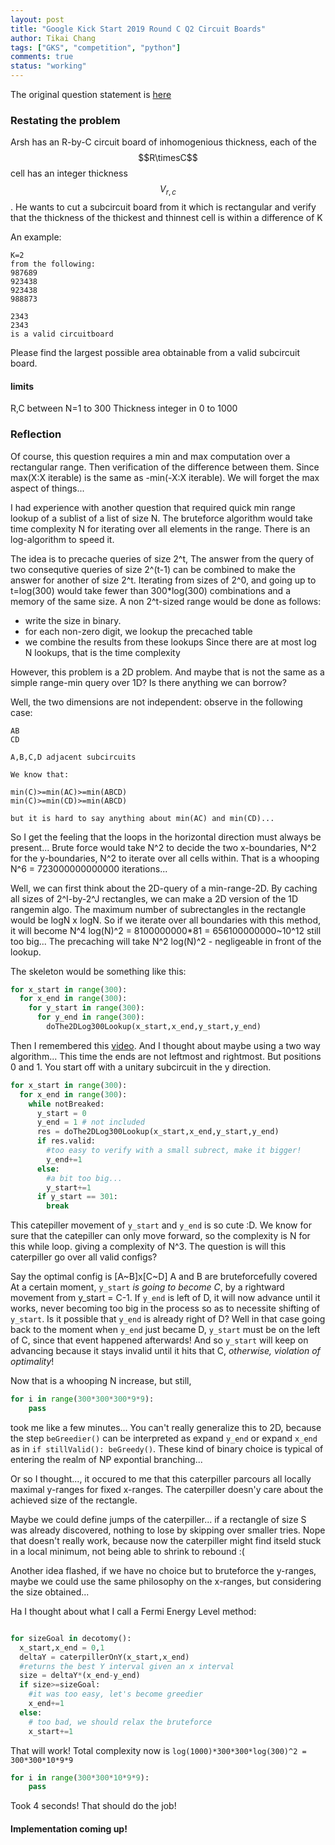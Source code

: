 ```yaml
---
layout: post
title: "Google Kick Start 2019 Round C Q2 Circuit Boards"
author: Tikai Chang
tags: ["GKS", "competition", "python"]
comments: true
status: "working"
---
```


The original question statement is [here](https://codingcompetitions.withgoogle.com/kickstart/round/0000000000050ff2/0000000000150aae)

### Restating the problem

Arsh has an R-by-C circuit board of inhomogenious thickness, each of the $$R\timesC$$ cell has an integer thickness $$V_{r,c}$$. He wants to cut a subcircuit board from it which is rectangular and verify that the thickness of the thickest and thinnest cell is within a difference of K

An example:
```
K=2
from the following:
987689
923438
923438
988873

2343
2343
is a valid circuitboard
```
Please find the largest possible area obtainable from a valid subcircuit board.

#### limits

R,C between N=1 to 300
Thickness integer in 0 to 1000

### Reflection

Of course, this question requires a min and max computation over a rectangular range. Then verification of the difference between them. Since max(X:X iterable) is the same as -min(-X:X iterable). We will forget the max aspect of things...

I had experience with another question that required quick min range lookup of a sublist of a list of size N. The bruteforce algorithm would take time complexity N for iterating over all elements in the range. There is an log-algorithm to speed it.

The idea is to precache queries of size 2^t, The answer from the query of two consequtive queries of size 2^(t-1) can be combined to make the answer for another of size 2^t. Iterating from sizes of 2^0, and going up to t=log(300) would take fewer than 300*log(300) combinations and a memory of the same size. A non 2^t-sized range would be done as follows:
- write the size in binary.
- for each non-zero digit, we lookup the precached table
- we combine the results from these lookups
Since there are at most log N lookups, that is the time complexity

However, this problem is a 2D problem. And maybe that is not the same as a simple range-min query over 1D? Is there anything we can borrow?

Well, the two dimensions are not independent: observe in the following case:
```
AB
CD

A,B,C,D adjacent subcircuits

We know that:

min(C)>=min(AC)>=min(ABCD)
min(C)>=min(CD)>=min(ABCD)

but it is hard to say anything about min(AC) and min(CD)...
```

So I get the feeling that the loops in the horizontal direction must always be present... Brute force would take N^2 to decide the two x-boundaries, N^2 for the y-boundaries, N^2 to iterate over all cells within. That is a whooping N^6 = 723000000000000 iterations...

Well, we can first think about the 2D-query of a min-range-2D. By caching all sizes of 2^I-by-2^J rectangles, we can make a 2D version of the 1D rangemin algo.
The maximum number of subrectangles in the rectangle would be logN x logN. So if we iterate over all boundaries with this method, it will become N^4 log(N)^2 = 8100000000*81 = 656100000000~10^12 still too big... The precaching will take N^2 log(N)^2 - negligeable in front of the lookup.

The skeleton would be something like this:

```python
for x_start in range(300):
  for x_end in range(300):
    for y_start in range(300):
      for y_end in range(300):
        doThe2DLog300Lookup(x_start,x_end,y_start,y_end)
```


Then I remembered this [video](https://www.youtube.com/watch?v=XKu_SEDAykw). And I thought about maybe using a two way algorithm... This time the ends are not leftmost and rightmost. But positions 0 and 1. You start off with a unitary subcircuit in the y direction.


```python
for x_start in range(300):
  for x_end in range(300):
    while notBreaked:
      y_start = 0
      y_end = 1 # not included
      res = doThe2DLog300Lookup(x_start,x_end,y_start,y_end)
      if res.valid:
        #too easy to verify with a small subrect, make it bigger!
        y_end+=1
      else:
        #a bit too big...
        y_start+=1
      if y_start == 301:
        break
```
This catepiller movement of `y_start` and `y_end` is so cute :D.
We know for sure that the catepiller can only move forward, so the complexity is N for this while loop. giving a complexity of N^3. The question is will this caterpiller go over all valid configs?

Say the optimal config is [A~B]x[C~D]
A and B are bruteforcefully covered
At a certain moment, `y_start` *is going to become C*, by a rightward movement from y_start = C-1. If `y_end` is left of D, it will now advance until it works, never becoming too big in the process so as to necessite shifting of `y_start`. Is it possible that `y_end` is already right of D? Well in that case going back to the moment when `y_end` just became D, `y_start` must be on the left of C, since that event happened afterwards! And so `y_start` will keep on advancing because it stays invalid until it hits that C, *otherwise, violation of optimality*!

Now that is a whooping N increase, but still,
```python
for i in range(300*300*300*9*9):
    pass
```
took me like a few minutes...
You can't really generalize this to 2D, because the step `beGreedier()` can be interpreted as expand `y_end` or expand `x_end` as in `if stillValid(): beGreedy()`. These kind of binary choice is typical of entering the realm of NP expontial branching...

Or so I thought..., it occured to me that this caterpiller parcours all locally maximal y-ranges for fixed x-ranges. The caterpiller doesn'y care about the achieved size of the rectangle.

Maybe we could define jumps of the caterpiller... if a rectangle of size S was already discovered, nothing to lose by skipping over smaller tries. Nope that doesn't really work, because now the caterpiller might find itseld stuck in a local minimum, not being able to shrink to rebound :(

Another idea flashed, if we have no choice but to bruteforce the y-ranges, maybe we could use the same philosophy on the x-ranges, but considering the size obtained...

Ha I thought about what I call a Fermi Energy Level method:

```python

for sizeGoal in decotomy():
  x_start,x_end = 0,1
  deltaY = caterpillerOnY(x_start,x_end)
  #returns the best Y interval given an x interval
  size = deltaY*(x_end-y_end)
  if size>=sizeGoal:
    #it was too easy, let's become greedier
    x_end+=1
  else:
    # too bad, we should relax the bruteforce
    x_start+=1
```

That will work! Total complexity now is `log(1000)*300*300*log(300)^2 = 300*300*10*9*9`

```python
for i in range(300*300*10*9*9):
    pass
```

Took 4 seconds! That should do the job!

#### Implementation coming up!
